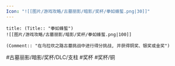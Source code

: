 ```yaml
---
Icon: "![[图片/游戏攻略/古墓丽影/暗影/奖杯/拳如蜂蜇.png|30]]"
---
```

```ad-common-bronze-trophy
title: (Title:: "拳如蜂蜇")
![[图片/游戏攻略/古墓丽影/暗影/奖杯/拳如蜂蜇.png|100]]

(Comment:: "在乌拉坎之路古墓挑战中进行得分挑战, 并获得铜奖、银奖或金奖")
```

#古墓丽影/暗影/奖杯/DLC/支柱 #奖杯 #奖杯/铜
